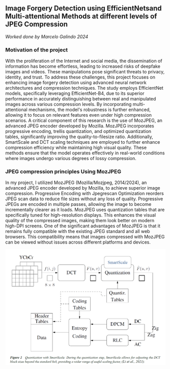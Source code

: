 ## Image Forgery Detection using EfficientNetsand Multi-attentional Methods at different levels of JPEG Compression
_Worked done by Marcelo Galindo 2024_ 

### Motivation of the project
With the proliferation of the Internet and social media, the dissemination of information has become effortless, leading to increased risks of deepfake images and videos. These manipulations pose significant threats to privacy, identity, and trust. To address these challenges, this project focuses on enhancing image forgery detection using advanced neural network architectures and compression techniques.
The study employs EfficientNet models, specifically leveraging EfficientNet-B4, due to its superior performance in accurately distinguishing between real and manipulated images across various compression levels. By incorporating multi-attentional mechanisms, the model's robustness is further enhanced, allowing it to focus on relevant features even under high compression scenarios.
A critical component of this research is the use of MozJPEG, an advanced JPEG encoder developed by Mozilla. MozJPEG incorporates progressive encoding, trellis quantization, and optimized quantization tables, significantly improving the quality-to-filesize ratio. Additionally, SmartScale and DCT scaling techniques are employed to further enhance compression efficiency while maintaining high visual quality. These methods ensure that the model operates effectively in real-world conditions where images undergo various degrees of lossy compression.

### JPEG compression principles Using MozJPEG
In my project, I utilized MozJPEG (Mozilla/Mozjpeg, 2014/2024), an advanced JPEG encoder developed by Mozilla, to achieve superior image compression. Progressive Encoding with Jpegrescan Optimization reorders JPEG scan data to reduce file sizes without any loss of quality. Progressive JPEGs are encoded in multiple passes, allowing the image to become incrementally clearer as it loads. MozJPEG uses quantization tables that are specifically tuned for high-resolution displays. This enhances the visual quality of the compressed images, making them look better on modern high-DPI screens.
One of the significant advantages of MozJPEG is that it remains fully compatible with the existing JPEG standard and all web browsers. This compatibility means that images compressed with MozJPEG can be viewed without issues across different platforms and devices.

![System diagram](imgs/Smartscale.png)

